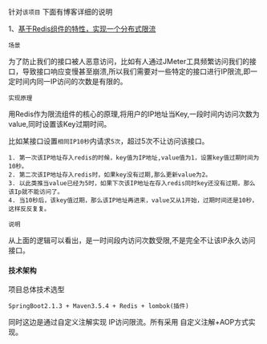 针对`该项目` 下面有博客详细的说明

1、[基于Redis组件的特性，实现一个分布式限流](https://www.cnblogs.com/qdhxhz/p/10982218.html)

`场景`

为了防止我们的接口被人恶意访问，比如有人通过JMeter工具频繁访问我们的接口，导致接口响应变慢甚至崩溃,所以我们需要对一些特定的接口进行IP限流,即一定时间内同一IP访问的次数是有限的。

`实现原理`

用Redis作为限流组件的核心的原理,将用户的IP地址当Key,一段时间内访问次数为value,同时设置该Key过期时间。

比如某接口设置`相同IP10秒`内请求`5次`，超过5次不让访问该接口。

```
1. 第一次该IP地址存入redis的时候，key值为IP地址,value值为1，设置key值过期时间为10秒。
2. 第二次该IP地址存入redis时，如果key没有过期,那么更新value为2。
3. 以此类推当value已经为5时，如果下次该IP地址在存入redis同时key还没有过期，那么该Ip就不能访问了。
4. 当10秒后，该key值过期，那么该IP地址再进来，value又从1开始，过期时间还是10秒，这样反反复复。
```

`说明`

从上面的逻辑可以看出，是一时间段内访问次数受限,不是完全不让该IP永久访问接口。

#### 技术架构

项目总体技术选型

```
SpringBoot2.1.3 + Maven3.5.4 + Redis + lombok(插件) 
```

同时这边是通过自定义注解实现 IP访问限流。所有采用 自定义注解+AOP方式实现。


